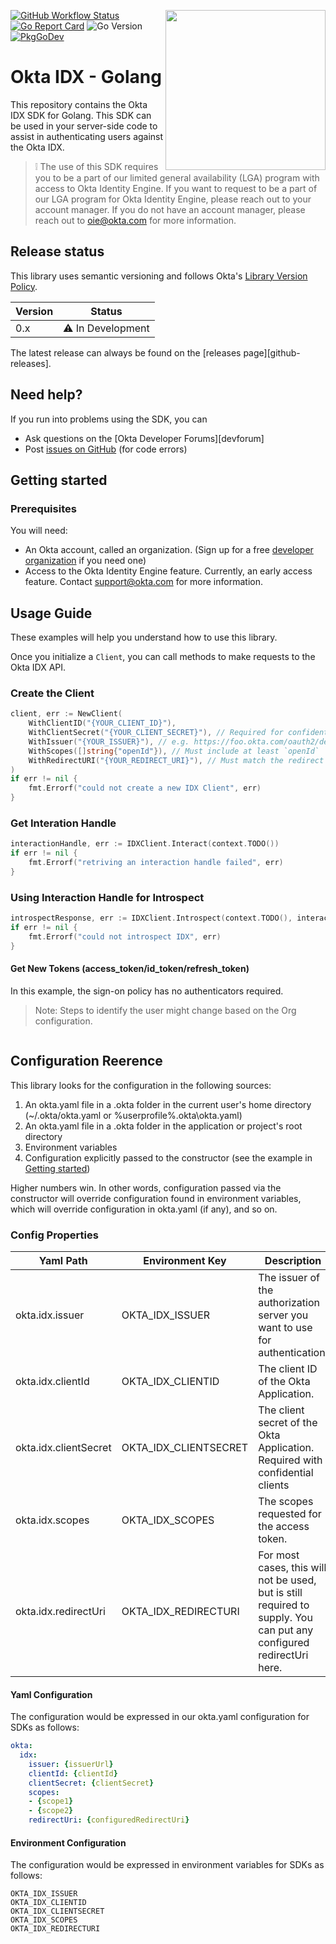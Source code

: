 [<img src=".github/images/logo.png" align="right" width="256px"/>](https://devforum.okta.com/)
[![GitHub Workflow Status](https://github.com/okta/okta-identity-engine-golang/workflows/CI/badge.svg)](https://github.com/okta/okta-identity-engine-golang/actions)
[![Go Report Card](https://goreportcard.com/badge/github.com/okta/okta-identity-engine-golang?style=flat-square)](https://goreportcard.com/report/github.com/okta/okta-identity-engine-golang)
![Go Version](https://img.shields.io/badge/go%20version-%3E=1.14-61CFDD.svg?style=flat-square)
[![PkgGoDev](https://pkg.go.dev/badge/mod/github.com/okta/okta-identity-engine-golang)](https://pkg.go.dev/mod/github.com/okta/okta-identity-engine-golang)

# Okta IDX - Golang

This repository contains the Okta IDX SDK for Golang. This SDK can be used in your server-side code to assist in authenticating users against the Okta IDX.


> :grey_exclamation: The use of this SDK requires you to be a part of our limited general availability (LGA) program with access to Okta Identity Engine. If you want to request to be a part of our LGA program for Okta Identity Engine, please reach out to your account manager. If you do not have an account manager, please reach out to oie@okta.com for more information.

## Release status

This library uses semantic versioning and follows Okta's [Library Version Policy][okta-library-versioning].

| Version | Status                             |
| ------- | ---------------------------------- |
| 0.x     | :warning: In Development           |

The latest release can always be found on the [releases page][github-releases].


## Need help?

If you run into problems using the SDK, you can

 - Ask questions on the [Okta Developer Forums][devforum]
 - Post [issues on GitHub][github-issues] (for code errors)


## Getting started

### Prerequisites
You will need:
 - An Okta account, called an organization. (Sign up for a free [developer organization][developer-edition-signup] if you need one)
 - Access to the Okta Identity Engine feature. Currently, an early access feature. Contact [support@okta.com][support-email] for more information.

## Usage Guide
These examples will help you understand how to use this library.

Once you initialize a `Client`, you can call methods to make requests to the Okta IDX API.

### Create the Client
```go
client, err := NewClient(
    WithClientID("{YOUR_CLIENT_ID}"),
    WithClientSecret("{YOUR_CLIENT_SECRET}"), // Required for confidential clients.
    WithIssuer("{YOUR_ISSUER}"), // e.g. https://foo.okta.com/oauth2/default, https://foo.okta.com/oauth2/ausar5vgt5TSDsfcJ0h7
    WithScopes([]string{"openId"}), // Must include at least `openId`
    WithRedirectURI("{YOUR_REDIRECT_URI}"), // Must match the redirect uri in client app settings/console
)
if err != nil {
    fmt.Errorf("could not create a new IDX Client", err)
}
```

### Get Interation Handle
```go
interactionHandle, err := IDXClient.Interact(context.TODO())
if err != nil {
    fmt.Errorf("retriving an interaction handle failed", err)
}
```

### Using Interaction Handle for Introspect
```go
introspectResponse, err := IDXClient.Introspect(context.TODO(), interactionHandle)
if err != nil {
    fmt.Errorf("could not introspect IDX", err)
}
```

#### Get New Tokens (access_token/id_token/refresh_token)
In this example, the sign-on policy has no authenticators required.
> Note: Steps to identify the user might change based on the Org configuration.

```go

```

## Configuration Reerence
This library looks for the configuration in the following sources:

1. An okta.yaml file in a .okta folder in the current user's home directory (~/.okta/okta.yaml or %userprofile%\.okta\okta.yaml)
2. An okta.yaml file in a .okta folder in the application or project's root directory
3. Environment variables
4. Configuration explicitly passed to the constructor (see the example in [Getting started](#getting-started))

Higher numbers win. In other words, configuration passed via the constructor will override configuration found in environment variables, which will override configuration in okta.yaml (if any), and so on.

### Config Properties
| Yaml Path             | Environment Key       | Description                                                                                                          |
|-----------------------|-----------------------|----------------------------------------------------------------------------------------------------------------------|
| okta.idx.issuer       | OKTA_IDX_ISSUER       | The issuer of the authorization server you want to use for authentication.                                           |
| okta.idx.clientId     | OKTA_IDX_CLIENTID     | The client ID of the Okta Application.                                                                               |
| okta.idx.clientSecret | OKTA_IDX_CLIENTSECRET | The client secret of the Okta Application. Required with confidential clients                                        |
| okta.idx.scopes       | OKTA_IDX_SCOPES       | The scopes requested for the access token.                                                                           |
| okta.idx.redirectUri  | OKTA_IDX_REDIRECTURI  | For most cases, this will not be used, but is still required to supply. You can put any configured redirectUri here. |

#### Yaml Configuration
The configuration would be expressed in our okta.yaml configuration for SDKs as follows:

```yaml
okta:
  idx:
    issuer: {issuerUrl}
    clientId: {clientId}
    clientSecret: {clientSecret}
    scopes:
    - {scope1}
    - {scope2}
    redirectUri: {configuredRedirectUri}
```

#### Environment Configuration
The configuration would be expressed in environment variables for SDKs as follows:
```env
OKTA_IDX_ISSUER
OKTA_IDX_CLIENTID
OKTA_IDX_CLIENTSECRET
OKTA_IDX_SCOPES
OKTA_IDX_REDIRECTURI
```


[okta-library-versioning]: https://developer.okta.com/code/library-versions/
[github-issues]: https://github.com/okta/okta-identity-engine-golang/issues
[developer-edition-signup]: https://developer.okta.com/signup
[support-email]: mailto://support@okta.com